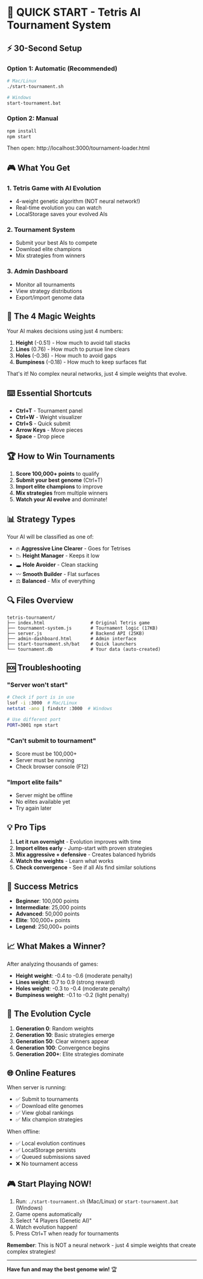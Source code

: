 # 🚀 QUICK START - Tetris AI Tournament System

## ⚡ 30-Second Setup

### Option 1: Automatic (Recommended)
```bash
# Mac/Linux
./start-tournament.sh

# Windows
start-tournament.bat
```

### Option 2: Manual
```bash
npm install
npm start
```

Then open: http://localhost:3000/tournament-loader.html

## 🎮 What You Get

### 1. **Tetris Game with AI Evolution**
- 4-weight genetic algorithm (NOT neural network!)
- Real-time evolution you can watch
- LocalStorage saves your evolved AIs

### 2. **Tournament System**
- Submit your best AIs to compete
- Download elite champions
- Mix strategies from winners

### 3. **Admin Dashboard**
- Monitor all tournaments
- View strategy distributions
- Export/import genome data

## 🎯 The 4 Magic Weights

Your AI makes decisions using just 4 numbers:
1. **Height** (-0.51) - How much to avoid tall stacks
2. **Lines** (0.76) - How much to pursue line clears
3. **Holes** (-0.36) - How much to avoid gaps
4. **Bumpiness** (-0.18) - How much to keep surfaces flat

That's it! No complex neural networks, just 4 simple weights that evolve.

## ⌨️ Essential Shortcuts

- **Ctrl+T** - Tournament panel
- **Ctrl+W** - Weight visualizer
- **Ctrl+S** - Quick submit
- **Arrow Keys** - Move pieces
- **Space** - Drop piece

## 🏆 How to Win Tournaments

1. **Score 100,000+ points** to qualify
2. **Submit your best genome** (Ctrl+T)
3. **Import elite champions** to improve
4. **Mix strategies** from multiple winners
5. **Watch your AI evolve** and dominate!

## 📊 Strategy Types

Your AI will be classified as one of:
- 🔥 **Aggressive Line Clearer** - Goes for Tetrises
- 📉 **Height Manager** - Keeps it low
- 🕳️ **Hole Avoider** - Clean stacking
- 〰️ **Smooth Builder** - Flat surfaces
- ⚖️ **Balanced** - Mix of everything

## 🔍 Files Overview

```
tetris-tournament/
├── index.html                 # Original Tetris game
├── tournament-system.js       # Tournament logic (17KB)
├── server.js                  # Backend API (25KB)
├── admin-dashboard.html       # Admin interface
├── start-tournament.sh/bat    # Quick launchers
└── tournament.db              # Your data (auto-created)
```

## 🆘 Troubleshooting

### "Server won't start"
```bash
# Check if port is in use
lsof -i :3000  # Mac/Linux
netstat -ano | findstr :3000  # Windows

# Use different port
PORT=3001 npm start
```

### "Can't submit to tournament"
- Score must be 100,000+
- Server must be running
- Check browser console (F12)

### "Import elite fails"
- Server might be offline
- No elites available yet
- Try again later

## 💡 Pro Tips

1. **Let it run overnight** - Evolution improves with time
2. **Import elites early** - Jump-start with proven strategies
3. **Mix aggressive + defensive** - Creates balanced hybrids
4. **Watch the weights** - Learn what works
5. **Check convergence** - See if all AIs find similar solutions

## 🎯 Success Metrics

- **Beginner**: 100,000 points
- **Intermediate**: 25,000 points
- **Advanced**: 50,000 points
- **Elite**: 100,000+ points
- **Legend**: 250,000+ points

## 📈 What Makes a Winner?

After analyzing thousands of games:
- **Height weight**: -0.4 to -0.6 (moderate penalty)
- **Lines weight**: 0.7 to 0.9 (strong reward)
- **Holes weight**: -0.3 to -0.4 (moderate penalty)
- **Bumpiness weight**: -0.1 to -0.2 (light penalty)

## 🔄 The Evolution Cycle

1. **Generation 0**: Random weights
2. **Generation 10**: Basic strategies emerge
3. **Generation 50**: Clear winners appear
4. **Generation 100**: Convergence begins
5. **Generation 200+**: Elite strategies dominate

## 🌐 Online Features

When server is running:
- ✅ Submit to tournaments
- ✅ Download elite genomes
- ✅ View global rankings
- ✅ Mix champion strategies

When offline:
- ✅ Local evolution continues
- ✅ LocalStorage persists
- ✅ Queued submissions saved
- ❌ No tournament access

## 🎮 Start Playing NOW!

1. Run: `./start-tournament.sh` (Mac/Linux) or `start-tournament.bat` (Windows)
2. Game opens automatically
3. Select "4 Players (Genetic AI)"
4. Watch evolution happen!
5. Press Ctrl+T when ready for tournaments

**Remember**: This is NOT a neural network - just 4 simple weights that create complex strategies!

---

**Have fun and may the best genome win!** 🏆
